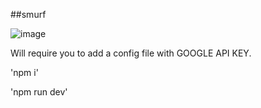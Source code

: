 ##smurf

![image]('smurf.png')

Will require you to add a config file with GOOGLE API KEY. 


'npm i'

'npm run dev'
